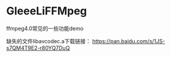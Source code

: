 # GleeeLiFFMpeg

ffmpeg4.0常见的一些功能demo

缺失的文件libavcodec.a下载链接：
https://pan.baidu.com/s/1JS-s7QM4T9E2-r80YQ7DuQ
